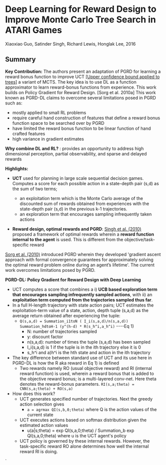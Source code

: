 # Deep Learning for Reward Design to Improve Monte Carlo Tree Search in ATARI Games
Xiaoxiao Guo, Satinder Singh, Richard Lewis, Honglak Lee, 2016

## Summary

**Key Contribution:** The authors present an adaptation of PGRD for learning a reward bonus function to improve UCT [[Upper confidence bound applied to trees]](http://citeseerx.ist.psu.edu/viewdoc/download;jsessionid=A0DBA0C5D4515D1D165F398A7E27C8CF?doi=10.1.1.102.1296&rep=rep1&type=pdf) a variant of MCTS. The key idea  is to use DL as a function approximator to learn reward-bonus functions from experience. This work builds on Policy Gradient for Reward Design. [Sorg et al. 2010a] This work known as PGRD-DL claims to overcome several limitations posed in PGRD such as: 
  - mostly applied to small RL problems
  - require careful hand construction of features that define a reward bonus function space to be searched over by PGRD
  - have limited the reward bonus function to be linear function of hand crafted features
  - high variance in gradient estimates
  
**Why combine DL and RL?** : provides an opportunity to address high dimensional perception, partial observability, and sparse and delayed rewards

**Highlights:**
  - **UCT** used for planning in large scale sequential decision games. Computes a score for each possible action in a state-depth pair (s,d) as the sum of two terms; 
      - an exploitation term which is the Monte Carlo average of the discounted sum of rewards obtained from experiences with the state-depth pair (s,d) in the previous k-1 trajectories. 
      - an exploration term that encourages sampling infrequently taken actions
      
 - **Reward design, optimal rewards and PGRD**: [Singh et al. (2010)](https://web.eecs.umich.edu/~baveja/Papers/IMRLIEEETAMDFinal.pdf) proposed a framework of optimal rewards wherein a **reward function internal to the agent** is used. This is different from the objective/task-specific reward
 
 [Sorg et al. (2010)](https://papers.nips.cc/paper/4146-reward-design-via-online-gradient-ascent.pdf) introduced PGRD wherein they developed 'gradient ascent approach with formal convergence guarantees for approximately solving the optimal reward problem online during an agent’s lifetime'. The current work overcomes limitations posed by PGRD.
 
 **PGRD-DL: Policy Gradient for Reward Design with Deep Learning**
 - UCT computes a score that combines a i) **UCB based exploration term that encourages sampling infrequently sampled actions**, with ii) an **exploitation term computed from the trajectories sampled thus far**.
 - In a full H-length trajectory with state action pairs; UCT estimates the exploitation-term value of a state, action, depth tuple (s,a,d) as the average return obtained after experiencing the tuple:
    *  `Q(s,a,d) = Summation_i1toN ( I_i(s,a,d)/n(s,a,d)) Summation_hdtoH-1 (y^(h-d) * R(s_h^i,a_h^i)` ----Eq 1) 
        * N: number of trajectories sampled
        * y: discount factor
        * n(s,a,d): number of times the tuple (s,a,d) has been sampled
        * I_i(s,a,d) is 1 if the tuple is in the ith trajectory else it is 0
        * s_h^i and a)h^i is the hth state and action in the ith trajectory
 - The key difference between standard use of UCT and its use here in PGRD-DL is how the R aka reward in Eq 1) is defined
    * Two rewards namely RO (usual objective reward) and RI (internal reward function) is used, wherein a reward bonus that is added to the objective reward bonus; is a multi-layered conv-net. Here theta denotes the reward-bonus parameters. 
      `RI(s,a;theta) = CNN(s,a;theta) + RO(s,a)`
 - How does this work?
    * UCT generates specified number of trajectories. Next the greedy action selection gives 
      * `a = agrmax QI(s,b,0;theta)` where Q is the action values of the current state
    * UCT executes actions based on softmax distribution given the estimated action values
      * u(a|s;theta) = exp QI(s,a,0;theta) / Summation_b exp QI(s,a,0;theta) where u is the UCT agent's policy
    * UCT policy is governed by these internal rewards. However, the task-specific reward RO alone determines how well the internal reward RI is doing.
    
`


